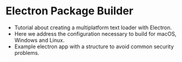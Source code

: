 # Electron Package Builder

- Tutorial about creating a multiplatform text loader with Electron.
- Here we address the configuration necessary to build for macOS, Windows and Linux.
- Example electron app with a structure to avoid common security problems. 

